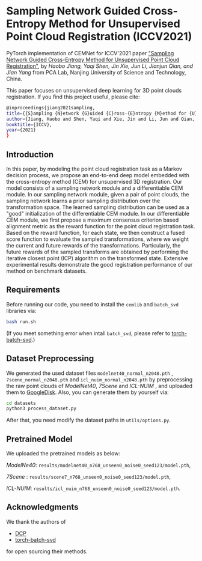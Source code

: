 # Sampling Network Guided Cross-Entropy Method for Unsupervised Point Cloud Registration (ICCV2021)

PyTorch implementation of CEMNet for ICCV'2021 paper ["Sampling Network Guided Cross-Entropy Method for Unsupervised Point Cloud Registration"](https://openaccess.thecvf.com/content/ICCV2021/papers/Jiang_Sampling_Network_Guided_Cross-Entropy_Method_for_Unsupervised_Point_Cloud_Registration_ICCV_2021_paper.pdf), by *Haobo Jiang, Yaqi Shen,  Jin Xie, Jun Li, Jianjun Qian, and Jian Yang* from PCA Lab, Nanjing University of Science and Technology, China. 

This paper focuses on unsupervised deep learning for 3D point clouds registration. If you find this project useful, please cite:

```bash
@inproceedings{jiang2021sampling,
title={{S}ampling {N}etwork {G}uided {C}ross-{E}ntropy {M}ethod for {U}nsupervised {P}oint {C}loud {R}egistration},
author={Jiang, Haobo and Shen, Yaqi and Xie, Jin and Li, Jun and Qian, Jianjun and Yang, Jian},
booktitle={ICCV},
year={2021}
}
```

## Introduction

In this paper, by modeling the point cloud registration task as a Markov decision process, we propose an end-to-end deep model embedded with the cross-entropy method (CEM) for unsupervised 3D registration.
Our model consists of a sampling network  module and a differentiable CEM module. In our sampling network module, given a pair of point clouds, the sampling network learns a prior sampling distribution over the transformation space. The learned sampling distribution can be used as a "good" initialization of the differentiable CEM module. In our differentiable CEM module, we first propose a maximum consensus criterion based alignment metric as the reward function for the point cloud registration task. Based on the reward function, for each state, we then construct a fused score function to evaluate the sampled transformations, where we weight the current and future rewards of the transformations. Particularly, the future rewards of the sampled transforms are obtained by performing the iterative closest point (ICP) algorithm  on the transformed state. Extensive experimental results demonstrate the good registration performance of our method on benchmark datasets. 

## Requirements

Before running our code, you need to install the `cemlib` and `batch_svd` libraries via:

```bash
bash run.sh
```
(If you meet something error when intall `batch_svd`, please refer to [torch-batch-svd](https://github.com/KinglittleQ/torch-batch-svd).)

## Dataset Preprocessing

We generated the used dataset files `modelnet40_normal_n2048.pth` , `7scene_normal_n2048.pth` and `icl_nuim_normal_n2048.pth` by preprocessing the raw point clouds of *ModelNet40*, *7Scene* and *ICL-NUIM* , and uploaded them to [GoogleDisk](https://drive.google.com/drive/folders/1ne9naYI8M8v4Lv0L9AcQm60Jqb8ciQ6t?usp=sharing). Also, you can generate them by yourself via:

```bash
cd datasets
python3 process_dataset.py
```

After that, you need modify the dataset paths in `utils/options.py`. 

## Pretrained Model

We uploaded the pretrained models as below: 

*ModelNe40*: `results/modelnet40_n768_unseen0_noise0_seed123/model.pth`,

*7Scene* : `results/scene7_n768_unseen0_noise0_seed123/model.pth`, 

*ICL-NUIM*: `results/icl_nuim_n768_unseen0_noise0_seed123/model.pth`.

## Acknowledgments
We thank the authors of 
- [DCP](https://github.com/WangYueFt/dcp)
- [torch-batch-svd](https://github.com/KinglittleQ/torch-batch-svd)

for open sourcing their methods.

